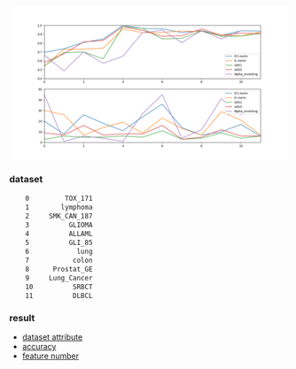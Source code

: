 ![image](https://github.com/zhonghuawu/design/raw/master/datas/gene/all_result/all_1.png)

### dataset
        0         TOX_171
        1        lymphoma
        2     SMK_CAN_187
        3          GLIOMA
        4          ALLAML
        5          GLI_85
        6            lung
        7           colon
        8      Prostat_GE
        9     Lung_Cancer
        10          SRBCT
        11          DLBCL

### result
* [dataset attribute](https://github.com/zhonghuawu/design/blob/master/datas/gene/all_result/all_attribute.csv) <br>
* [accuracy](https://github.com/zhonghuawu/design/blob/master/datas/gene/all_result/all_cls.csv) <br>
* [feature number](https://github.com/zhonghuawu/design/blob/master/datas/gene/all_result/all_cls.csv)
